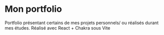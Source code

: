 # Mon portfolio

Portfolio présentant certains de mes projets personnels/ ou réalisés durant mes études.
Réalisé avec React + Chakra sous Vite
